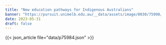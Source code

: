 ```yaml
---
title: "New education pathways for Indigenous Australians"
banner: "https://pursuit.unimelb.edu.au/__data/assets/image/0030/75990/New-education-pathways-for-Indigenous-Australians-_183c9e57-1496-4ca8-8d98-e98ee8447320.jpg"
date: 2023-05-31
draft: false
---
```


{{< json_article file="data/p75984.json" >}}